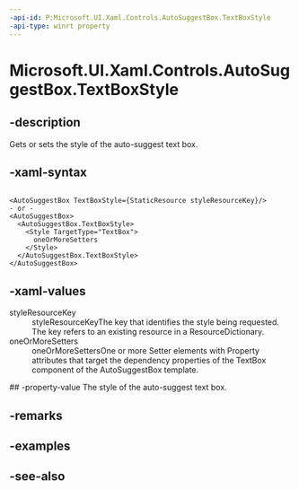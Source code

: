 ```yaml
---
-api-id: P:Microsoft.UI.Xaml.Controls.AutoSuggestBox.TextBoxStyle
-api-type: winrt property
---
```


<!-- Property syntax
public Windows.UI.Xaml.Style TextBoxStyle { get;  set; }
-->

# Microsoft.UI.Xaml.Controls.AutoSuggestBox.TextBoxStyle

## -description
Gets or sets the style of the auto-suggest text box.

## -xaml-syntax
```xaml

<AutoSuggestBox TextBoxStyle={StaticResource styleResourceKey}/>
- or -
<AutoSuggestBox>
  <AutoSuggestBox.TextBoxStyle>
    <Style TargetType="TextBox">
      oneOrMoreSetters
    </Style>
  </AutoSuggestBox.TextBoxStyle>
</AutoSuggestBox>
```


## -xaml-values
<dl><dt>styleResourceKey</dt><dd>styleResourceKeyThe key that identifies the style being requested. The key refers to an existing resource in a ResourceDictionary.</dd>
<dt>oneOrMoreSetters</dt><dd>oneOrMoreSettersOne or more Setter elements with Property attributes that target the dependency properties of the TextBox component of the AutoSuggestBox template.</dd>
</dl>
## -property-value
The style of the auto-suggest text box.

## -remarks

## -examples

## -see-also
